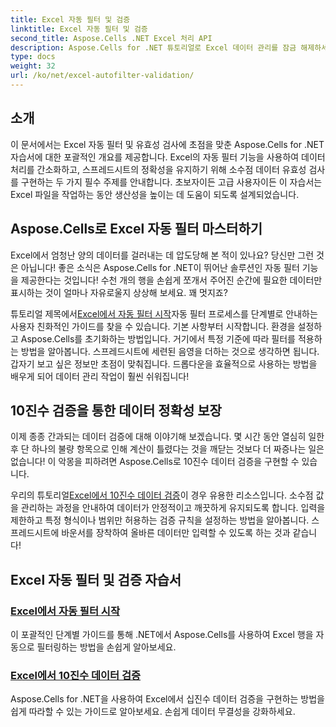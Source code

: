```yaml
---
title: Excel 자동 필터 및 검증
linktitle: Excel 자동 필터 및 검증
second_title: Aspose.Cells .NET Excel 처리 API
description: Aspose.Cells for .NET 튜토리얼로 Excel 데이터 관리를 잠금 해제하세요. 스프레드시트를 향상시키기 위한 자동 필터링 및 소수점 검증을 배우세요.
type: docs
weight: 32
url: /ko/net/excel-autofilter-validation/
---
```

## 소개

이 문서에서는 Excel 자동 필터 및 유효성 검사에 초점을 맞춘 Aspose.Cells for .NET 자습서에 대한 포괄적인 개요를 제공합니다. Excel의 자동 필터 기능을 사용하여 데이터 처리를 간소화하고, 스프레드시트의 정확성을 유지하기 위해 소수점 데이터 유효성 검사를 구현하는 두 가지 필수 주제를 안내합니다. 초보자이든 고급 사용자이든 이 자습서는 Excel 파일을 작업하는 동안 생산성을 높이는 데 도움이 되도록 설계되었습니다.

## Aspose.Cells로 Excel 자동 필터 마스터하기

Excel에서 엄청난 양의 데이터를 걸러내는 데 압도당해 본 적이 있나요? 당신만 그런 것은 아닙니다! 좋은 소식은 Aspose.Cells for .NET이 뛰어난 솔루션인 자동 필터 기능을 제공한다는 것입니다! 수천 개의 행을 손쉽게 쪼개서 주어진 순간에 필요한 데이터만 표시하는 것이 얼마나 자유로울지 상상해 보세요. 꽤 멋지죠?

 튜토리얼 제목에서[Excel에서 자동 필터 시작](./autofilter-begins-with-in-excel/)자동 필터 프로세스를 단계별로 안내하는 사용자 친화적인 가이드를 찾을 수 있습니다. 기본 사항부터 시작합니다. 환경을 설정하고 Aspose.Cells를 초기화하는 방법입니다. 거기에서 특정 기준에 따라 필터를 적용하는 방법을 알아봅니다. 스프레드시트에 세련된 음영을 더하는 것으로 생각하면 됩니다. 갑자기 보고 싶은 정보만 초점이 맞춰집니다. 드롭다운을 효율적으로 사용하는 방법을 배우게 되어 데이터 관리 작업이 훨씬 쉬워집니다!

## 10진수 검증을 통한 데이터 정확성 보장

이제 종종 간과되는 데이터 검증에 대해 이야기해 보겠습니다. 몇 시간 동안 열심히 일한 후 단 하나의 불량 항목으로 인해 계산이 틀렸다는 것을 깨닫는 것보다 더 짜증나는 일은 없습니다! 이 악몽을 피하려면 Aspose.Cells로 10진수 데이터 검증을 구현할 수 있습니다. 

 우리의 튜토리얼[Excel에서 10진수 데이터 검증](./decimal-data-validation-in-excel/)이 경우 유용한 리소스입니다. 소수점 값을 관리하는 과정을 안내하여 데이터가 안정적이고 깨끗하게 유지되도록 합니다. 입력을 제한하고 특정 형식이나 범위만 허용하는 검증 규칙을 설정하는 방법을 알아봅니다. 스프레드시트에 바운서를 장착하여 올바른 데이터만 입력할 수 있도록 하는 것과 같습니다!

## Excel 자동 필터 및 검증 자습서
### [Excel에서 자동 필터 시작](./autofilter-begins-with-in-excel/)
이 포괄적인 단계별 가이드를 통해 .NET에서 Aspose.Cells를 사용하여 Excel 행을 자동으로 필터링하는 방법을 손쉽게 알아보세요.
### [Excel에서 10진수 데이터 검증](./decimal-data-validation-in-excel/)
Aspose.Cells for .NET을 사용하여 Excel에서 십진수 데이터 검증을 구현하는 방법을 쉽게 따라할 수 있는 가이드로 알아보세요. 손쉽게 데이터 무결성을 강화하세요.